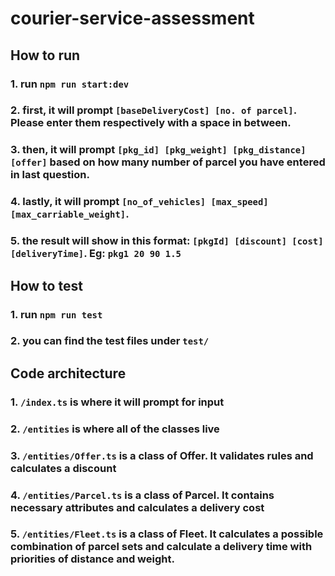 # courier-service-assessment
## How to run
### 1. run `npm run start:dev`
### 2. first, it will prompt `[baseDeliveryCost] [no. of parcel]`. Please enter them respectively with a space in between.
### 3. then, it will prompt `[pkg_id] [pkg_weight] [pkg_distance] [offer]` based on how many number of parcel you have entered in last question.
### 4. lastly, it will prompt `[no_of_vehicles] [max_speed] [max_carriable_weight]`.
### 5. the result will show in this format: `[pkgId] [discount] [cost] [deliveryTime]`. Eg: `pkg1 20 90 1.5`
## How to test
### 1. run `npm run test`
### 2. you can find the test files under `test/`
## Code architecture
### 1. `/index.ts` is where it will prompt for input
### 2. `/entities` is where all of the classes live
### 3. `/entities/Offer.ts` is a class of Offer. It validates rules and calculates a discount
### 4. `/entities/Parcel.ts` is a class of Parcel. It contains necessary attributes and calculates a delivery cost
### 5. `/entities/Fleet.ts` is a class of Fleet. It calculates a possible combination of parcel sets and calculate a delivery time with priorities of distance and weight.